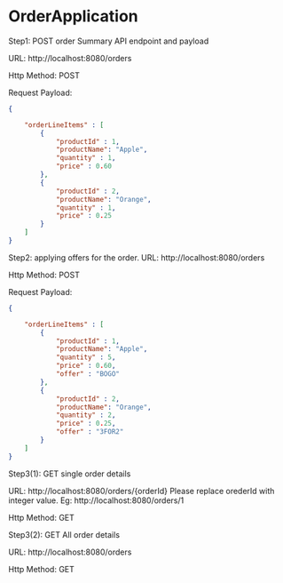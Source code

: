 # OrderApplication

Step1: POST order Summary API endpoint and payload

URL: http://localhost:8080/orders

Http Method: POST

Request Payload:
```json
{

    "orderLineItems" : [
        {
            "productId" : 1,
            "productName": "Apple",
            "quantity" : 1,
            "price" : 0.60
        },
        {
            "productId" : 2,
            "productName": "Orange",
            "quantity" : 1,
            "price" : 0.25
        }
    ]
}
```



Step2: applying offers for the order.
URL: http://localhost:8080/orders

Http Method: POST

Request Payload:
```json
{

    "orderLineItems" : [
        {
            "productId" : 1,
            "productName": "Apple",
            "quantity" : 5,
            "price" : 0.60,
            "offer" : "BOGO"
        },
        {
            "productId" : 2,
            "productName": "Orange",
            "quantity" : 2,
            "price" : 0.25,
            "offer" : "3FOR2"
        }
    ]
}
```


Step3(1): GET single order details

URL: http://localhost:8080/orders/{orderId} 
	Please replace orederId with integer value. Eg: http://localhost:8080/orders/1
	
Http Method: GET


Step3(2): GET All order details

URL: http://localhost:8080/orders
	
Http Method: GET

